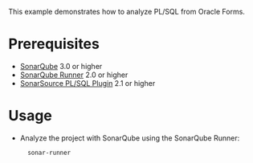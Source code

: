 This example demonstrates how to analyze PL/SQL from Oracle Forms.

Prerequisites
=============
* [SonarQube](http://www.sonarsource.org/downloads/) 3.0 or higher
* [SonarQube Runner](http://docs.codehaus.org/x/N4KxDQ) 2.0 or higher
* [SonarSource PL/SQL Plugin](http://www.sonarsource.com/products/plugins/languages/plsql/) 2.1 or higher

Usage
=====
* Analyze the project with SonarQube using the SonarQube Runner:

        sonar-runner
